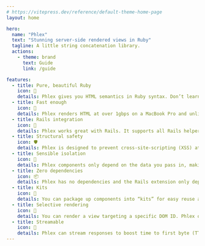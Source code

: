 ```yaml
---
# https://vitepress.dev/reference/default-theme-home-page
layout: home

hero:
  name: "Phlex"
  text: "Stunning server-side rendered views in Ruby"
  tagline: A little string concatenation library.
  actions:
    - theme: brand
      text: Guide
      link: /guide

features:
  - title: Pure, beautiful Ruby
    icon: 💎
    details: Phlex gives you HTML semantics in Ruby syntax. Don’t learn a new templating language, use your existing Ruby skills. Extracting methods, inheritance, loops, conditionals and data access are completely seamless.
  - title: Fast enough
    icon: 🚀
    details: Phlex renders HTML at over 1gbps on a MacBook Pro and unlike Rails partials, it doesn’t slow down the more components you extract.
  - title: Rails integration
    icon: 🚂
    details: Phlex works great with Rails. It supports all Rails helpers and plays nicely with ViewComponent, ActionView, Stimulus, Turbo and Tailwind.
  - title: Structural safety
    icon: 🛡️
    details: Phlex is designed to prevent cross-site-scripting (XSS) attacks by default.
  - title: Sensible isolation
    icon: 🧪
    details: Phlex components only depend on the data you pass in, making them easier to test and reuse.
  - title: Zero dependencies
    icon: 📦
    details: Phlex has no dependencies and the Rails extension only depends on Rails itself.
  - title: Kits
    icon: 🎒
    details: You can package up components into “kits” for easy reuse across projects. Kits can be shared with the community as Ruby gems or kept for internal use.
  - title: Selective rendering
    icon: 🔎
    details: You can render a view targeting a specific DOM ID. Phlex only does the work to render just the parts you want. This is great for partial Hotwire updates like Turbo Frames.
  - title: Streamable
    icon: 🌊
    details: Phlex can stream responses to boost time to first byte (TTFB). In some cases users can see static content before the database has even responded.
---
```

